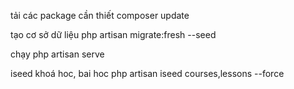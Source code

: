 tải các package cần thiết
composer update


tạo cơ sở dữ liệu
php artisan migrate:fresh --seed


chạy
php artisan serve
 
 iseed khoá hoc, bai hoc
php artisan iseed courses,lessons --force